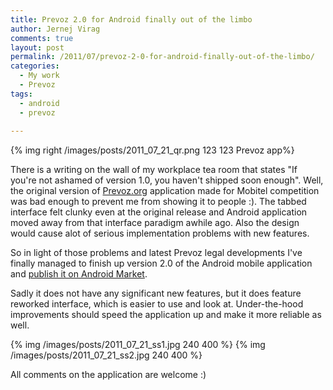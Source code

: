 ```yaml
---
title: Prevoz 2.0 for Android finally out of the limbo
author: Jernej Virag
comments: true
layout: post
permalink: /2011/07/prevoz-2-0-for-android-finally-out-of-the-limbo/
categories:
  - My work
  - Prevoz
tags:
  - android
  - prevoz
  
---
```


{% img right /images/posts/2011_07_21_qr.png 123 123 Prevoz app%}

There is a writing on the wall of my workplace tea room that states "If you're not ashamed of version 1.0, you haven't shipped soon enough". Well, the original version of [Prevoz.org][1] application made for Mobitel competition was bad enough to prevent me from showing it to people :). The tabbed interface felt clunky even at the original release and Android application moved away from that interface paradigm awhile ago. Also the design would cause alot of serious implementation problems with new features.

So in light of those problems and latest Prevoz legal developments I've finally managed to finish up version 2.0 of the Android mobile application and [publish it on Android Market][2].


Sadly it does not have any significant new features, but it does feature reworked interface, which is easier to use and look at. Under-the-hood improvements should speed the application up and make it more reliable as well.

{% img /images/posts/2011_07_21_ss1.jpg 240 400 %}
{% img /images/posts/2011_07_21_ss2.jpg 240 400 %}

All comments on the application are welcome :)


 [1]: http://prevoz.org/
 [2]: https://market.android.com/details?id=org.prevoz.android